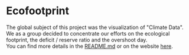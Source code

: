 # Ecofootprint

The global subject of this project was the visualization of "Climate Data".  
We as a group decided to concentrate our efforts on the ecological footprint, the deficit / reserve ratio and the overshoot day.  
You can find more details in the [README.md](https://github.com/dataviz9/ecofootprint.github.io) or on the website [here](https://dataviz9.github.io/ecofootprint.github.io/).
